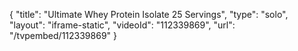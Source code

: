{
    "title": "Ultimate Whey Protein Isolate  25 Servings",
    "type": "solo",
    "layout": "iframe-static",
    "videoId": "112339869",
    "url": "\/tvpembed\/112339869"
}